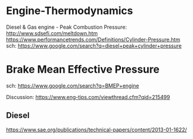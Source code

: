 # Engine-Thermodynamics
Diesel &amp; Gas engine - Peak Combustion Pressure: http://www.sdsefi.com/meltdown.htm https://www.performancetrends.com/Definitions/Cylinder-Pressure.htm sch: https://www.google.com/search?q=diesel+peak+cylinder+pressure

# Brake Mean Effective Pressure
sch: https://www.google.com/search?q=BMEP+engine

Discussion:
https://www.eng-tips.com/viewthread.cfm?qid=215499

## Diesel
https://www.sae.org/publications/technical-papers/content/2013-01-1622/
